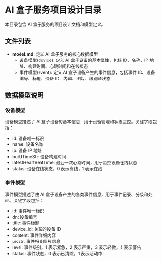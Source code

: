 # AI 盒子服务项目设计目录

本目录包含 AI 盒子服务的项目设计文档和模型定义。

## 文件列表

- **model.md**: 定义 AI 盒子服务的核心数据模型
  - 设备模型(device): 定义 AI 盒子设备的基本属性，包括 ID、名称、IP 地址、构建时间、心跳时间和在线状态
  - 事件模型(event): 定义 AI 盒子设备产生的事件信息，包括事件 ID、设备编号、标题、设备 ID、内容、图片、级别和状态

## 数据模型说明

### 设备模型

设备模型描述了 AI 盒子设备的基本信息，用于设备管理和状态监控。关键字段包括：

- id: 设备唯一标识
- name: 设备名称
- ip: 设备 IP 地址
- buildTimeStr: 设备构建时间
- latestHeartBeatTime: 最近一次心跳时间，用于监控设备在线状态
- status: 设备在线状态，0 表示离线，1 表示在线

### 事件模型

事件模型描述了由 AI 盒子设备产生的各类事件信息，用于事件记录、分级和处理。关键字段包括：

- id: 事件唯一标识
- dn: 设备编号
- title: 事件标题
- device_id: 关联的设备 ID
- content: 事件详细内容
- picstr: 事件相关图片信息
- level: 事件级别，1 表示紧急，2 表示严重，3 表示轻微，4 表示警告
- status: 事件状态，0 表示已清除，1 表示活动中
